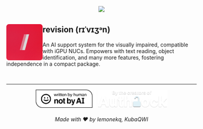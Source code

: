 <!--

    https://github.com/RedefinedVision/revision/
    Modified on 2/6/2024 = lemonek
    
    -->

<p align="center">
  <img src="https://raw.githubusercontent.com/RedefinedVision/revision/main/img/readme-banner.png">
</p>

<p align="center">
  <h2 align="left">
    <img align="left" width="96" src="https://raw.githubusercontent.com/RedefinedVision/revision/main/img/readme-logo.png">
    revision (rɪˈvɪʒᵊn) <br>
  </h2>
  <p align="left">
    An AI support system for the visually impaired, compatible with iGPU NUCs. Empowers with text reading, object identification, and many more features, fostering independence in a compact package.
  </p>
</p>

<br>
<hr>

<p align="center">
    <img height="48" src="https://raw.githubusercontent.com/RedefinedVision/revision/main/img/badges/ai.png">
    <img height="48" src="https://raw.githubusercontent.com/RedefinedVision/revision/main/img/spacing.png">
    <img height="48" src="https://raw.githubusercontent.com/RedefinedVision/revision/main/img/badges/authlock.png">
</p>

<h6 align="center">Made with ❤ by lemonekq, KubaQWI</h6>
